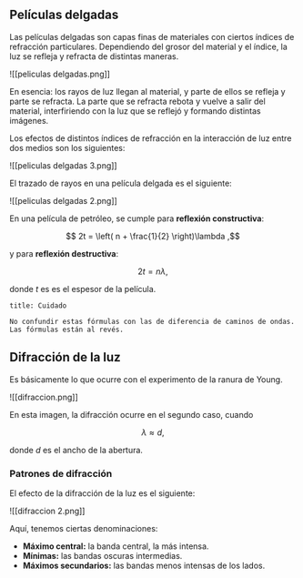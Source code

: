 ## Películas delgadas

Las películas delgadas son capas finas de materiales con ciertos índices de refracción particulares. Dependiendo del grosor del material y el índice, la luz se refleja y refracta de distintas maneras.

![[peliculas delgadas.png]]

En esencia: los rayos de luz llegan al material, y parte de ellos se refleja y parte se refracta. La parte que se refracta rebota y vuelve a salir del material, interfiriendo con la luz que se reflejó y formando distintas imágenes.

Los efectos de distintos índices de refracción en la interacción de luz entre dos medios son los siguientes:

![[peliculas delgadas 3.png]]

El trazado de rayos en una película delgada es el siguiente:

![[peliculas delgadas 2.png]]

En una película de petróleo, se cumple para **reflexión constructiva**:

$$
2t = \left( n + \frac{1}{2} \right)\lambda
,$$

y para **reflexión destructiva**:

$$
2t = n\lambda
,$$

donde $t$ es es el espesor de la película.

```ad-warning
title: Cuidado

No confundir estas fórmulas con las de diferencia de caminos de ondas. Las fórmulas están al revés.

```
## Difracción de la luz

Es básicamente lo que ocurre con el experimento de la ranura de Young.

![[difraccion.png]]

En esta imagen, la difracción ocurre en el segundo caso, cuando

$$
\lambda \approx d
,$$

donde $d$ es el ancho de la abertura.

### Patrones de difracción

El efecto de la difracción de la luz es el siguiente:

![[difraccion 2.png]]

Aquí, tenemos ciertas denominaciones:

- **Máximo central:** la banda central, la más intensa.
- **Mínimas:** las bandas oscuras intermedias.
- **Máximos secundarios:** las bandas menos intensas de los lados.
